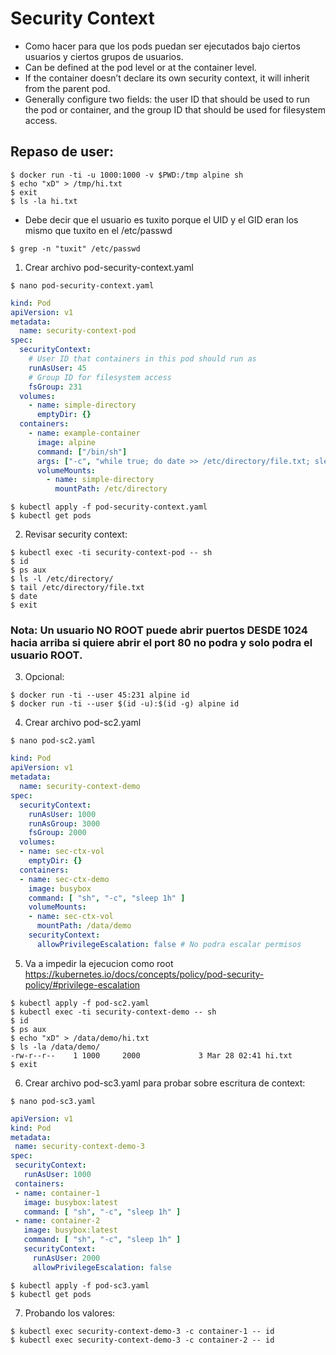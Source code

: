 # Security Context

- Como hacer para que los pods puedan ser ejecutados bajo ciertos usuarios y ciertos grupos de usuarios.
- Can be defined at the pod level or at the container level.
- If the container doesn’t declare its own security context, it will inherit from the parent pod.
- Generally configure two fields: the user ID that should be used to run the pod or container, and the group ID that should be used for filesystem access.

## Repaso de user:

```
$ docker run -ti -u 1000:1000 -v $PWD:/tmp alpine sh
$ echo "xD" > /tmp/hi.txt
$ exit
$ ls -la hi.txt
```

- Debe decir que el usuario es tuxito porque el UID y el GID eran los mismo que tuxito en el /etc/passwd

```console
$ grep -n "tuxit" /etc/passwd
```

1. Crear archivo pod-security-context.yaml

```console
$ nano pod-security-context.yaml
```

```yaml
kind: Pod
apiVersion: v1
metadata:
  name: security-context-pod
spec:
  securityContext:
    # User ID that containers in this pod should run as
    runAsUser: 45
    # Group ID for filesystem access
    fsGroup: 231
  volumes:
    - name: simple-directory
      emptyDir: {}
  containers:
    - name: example-container
      image: alpine
      command: ["/bin/sh"]
      args: ["-c", "while true; do date >> /etc/directory/file.txt; sleep 5; done"]
      volumeMounts:
        - name: simple-directory
          mountPath: /etc/directory
```

```console
$ kubectl apply -f pod-security-context.yaml
$ kubectl get pods
```

2. Revisar security context:

```console
$ kubectl exec -ti security-context-pod -- sh
$ id
$ ps aux
$ ls -l /etc/directory/
$ tail /etc/directory/file.txt
$ date
$ exit
```

### Nota: Un usuario NO ROOT puede abrir puertos DESDE 1024 hacia arriba si quiere abrir el port 80 no podra y solo podra el usuario ROOT.

3. Opcional:

```console
$ docker run -ti --user 45:231 alpine id
$ docker run -ti --user $(id -u):$(id -g) alpine id
```

4. Crear archivo pod-sc2.yaml

```console
$ nano pod-sc2.yaml
```

```yaml
kind: Pod
apiVersion: v1
metadata:
  name: security-context-demo
spec:
  securityContext:
    runAsUser: 1000
    runAsGroup: 3000
    fsGroup: 2000
  volumes:
  - name: sec-ctx-vol
    emptyDir: {}
  containers:
  - name: sec-ctx-demo
    image: busybox
    command: [ "sh", "-c", "sleep 1h" ]
    volumeMounts:
    - name: sec-ctx-vol
      mountPath: /data/demo
    securityContext:
      allowPrivilegeEscalation: false # No podra escalar permisos
```

5. Va a impedir la ejecucion como root https://kubernetes.io/docs/concepts/policy/pod-security-policy/#privilege-escalation

```console
$ kubectl apply -f pod-sc2.yaml
$ kubectl exec -ti security-context-demo -- sh 
$ id
$ ps aux
$ echo "xD" > /data/demo/hi.txt
$ ls -la /data/demo/
-rw-r--r--    1 1000     2000             3 Mar 28 02:41 hi.txt
$ exit
```

6. Crear archivo pod-sc3.yaml para probar sobre escritura de context:

```console
$ nano pod-sc3.yaml
```

```yaml
apiVersion: v1
kind: Pod
metadata:
 name: security-context-demo-3
spec:
 securityContext:
   runAsUser: 1000
 containers:
 - name: container-1
   image: busybox:latest
   command: [ "sh", "-c", "sleep 1h" ]
 - name: container-2
   image: busybox:latest
   command: [ "sh", "-c", "sleep 1h" ]
   securityContext:
     runAsUser: 2000
     allowPrivilegeEscalation: false
```

```console
$ kubectl apply -f pod-sc3.yaml
$ kubectl get pods
```

7. Probando los valores:

```console
$ kubectl exec security-context-demo-3 -c container-1 -- id
$ kubectl exec security-context-demo-3 -c container-2 -- id
```